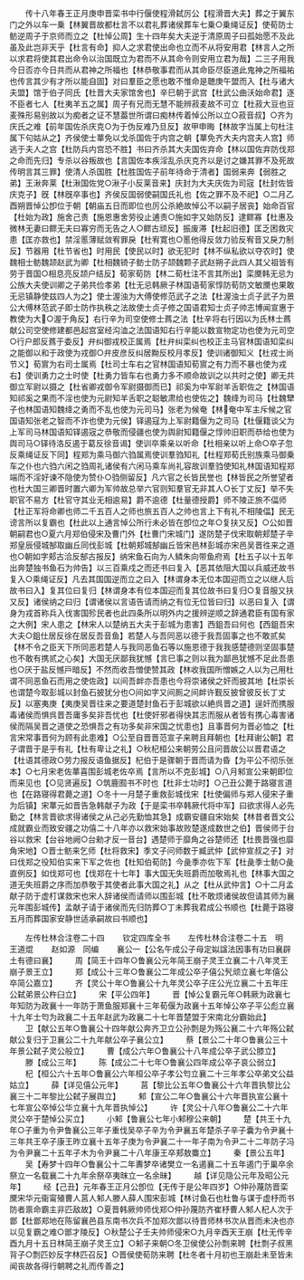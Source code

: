 <!-- { "loadSidebar": true } -->
　　传十八年春王正月庚申晋栾书中行偃使程滑弑厉公【程滑晋大夫】葬之于翼东门之外以车一乗【林翼晋故都杜言不以君礼葬诸侯葬车七乗○乗绳证反】使荀防士鲂逆周子于京师而立之【杜悼公周】生十四年矣大夫逆于清原周子曰孤始愿不及此虽及此岂非天乎【杜言有命】抑人之求君使出命也立而不从将安用君【林言人之所以求君将使其君出命令以治国既立为君而不从其命令则安用立君为哉】二三子用我今日否亦今日共而从君神之所福也【林恭敬事君而从其命臣尽臣道此鬼神之所福祐也传言其少有才所以能自固】对曰羣臣之愿也敢不惟命是聴庚午盟而入【杜与诸大夫盟】馆于伯子同氏【杜晋大夫家馆舍也】辛巳朝于武宫【杜武公曲沃始命君】逐不臣者七人【杜夷羊五之属】周子有兄而无慧不能辨菽麦故不可立【杜菽大豆也豆麦殊形易别故以为痴者之证不慧葢世所谓曰痴林传着悼公所以立○菽音叔】○齐为庆氏之难【前年国佐杀庆克○为于伪反难乃旦反】故甲申晦【林故字当属上句杜注属下句姑从之】齐侯使士蕐免以戈杀国佐于内宫之朝【蕐免齐大夫内宫夫人宫】师逃于夫人之宫【杜防兵内宫恐不胜】书曰齐杀其大夫国佐弃命【林以国佐弃防伐郑之命而先归】专杀以谷叛故也【言国佐本疾淫乱杀庆克齐以是讨之嫌其罪不及死故传明言其三罪】使清人杀国胜【杜胜国佐子前年待命于清者】国弱来奔【弱胜之弟】王湫奔莱【杜湫国佐党○湫子小反莱音来】庆封为大夫庆佐为司宼【杜封佐皆庆克子】旣【林旣卒事也】齐侯反国弱使嗣国氏礼也【佐之罪不及不祀】○二月乙酉朔晋悼公卽位于朝【朝庙五日而即位也厉公杀絶故悼公不以嗣子居丧】始命百官【杜始为政】施舍己责【施恩惠舍劳役止逋责○施如字又始防反】逮鳏寡【杜惠及微林无妻曰鳏无夫曰寡穷而无告之人○鳏古顽反】振废滞【杜起旧德】匡乏困救灾患【匡亦救也】禁淫慝薄赋敛宥罪戾【杜宥寛也○慝他得反敛力验反宥音又戾力制反】节器用【杜节省也】时用民【使民以时】欲无犯时【林不纵私欲以夺农时】使魏相士鲂魏颉赵武为卿【杜相魏锜子鲂士防子颉魏颗子武赵朔子此四人其父祖皆有劳于晋国○相息亮反颉户结反】荀家荀防【林二荀杜注不言其所出】栾黡韩无忌为公族大夫使训卿之子弟共俭孝弟【杜无忌韩厥子林国语荀家惇防荀防文敏黡也果敢无忌镇静使兹四人为之】使士渥浊为大傅使修范武子之法【杜渥浊士贞子武子为景公大傅林范武子即士防作执秩之法故使士贞子修之国语君知士贞子帅志博闻宣惠于教使为大○渥于角反】右行辛为司空使修士蔿之法【杜辛将右行因以为氏林士蔿献公司空使修建都邑起宫室经沟洫之法国语知右行辛能以数宣物定功也使为元司空○行户郎反蔿于委反】弁纠御戎校正属焉【杜弁纠栾纠也校正主马官林国语知栾纠之能御以和于政使为戎御○弁皮彦反纠居黝反校月孝反】使训诸御知义【杜戎士尚节义】荀賔为右司士属焉【杜司士车右之官林国语知荀賔之有力而不暴也使为戎右】使训勇力之士时使【杜勇力皆车右也勇力多不顺命故训之以共时之使】卿无共御立军尉以摄之【杜省卿戎御令军尉摄御而已】祁奚为中军尉羊舌职佐之【林国语知祁奚之果而不淫也使为元尉知羊舌职之聪敏肃给也使佐之】魏绛为司马【杜魏犫子也林国语知魏绛之勇而不乱也使为元司马】张老为候奄【林奄中军主斥候之官国语知张老之智而不诈也使为元侯】铎遏寇为上军尉籍偃为之司马【杜偃籍谈父为上军司马林国语知铎遏宼之恭敬而侵疆也使为舆尉知籍偃之惇帅旧职而恭给也使为舆司马○铎待洛反遏于葛反徐音谒】使训卒乘亲以听命【杜相亲以听上命○卒子忽反乘绳证反下同】程郑为乘马御六驺属焉使训羣驺知礼【杜程郑荀氏别族乘马御乗车之仆也六驺六闲之驺周礼诸侯有六闲马乘车尚礼容故训羣驺使知礼林国语知程郑端而不淫好谏不隐使为赞仆○驺侧留反】凡六官之长皆民誉也【林皆民之所誉望者也杜大国三卿晋时置六卿为军帅故总举六官则知羣官无非其人○长丁丈反】举不失职官不易方【杜官守其业无相逾易】爵不逾德【杜量德授爵】师不陵正旅不偪师【杜正军将命卿也师二千五百人之师也旅五百人之帅也言上下有礼不相陵偪】民无谤言所以复霸也【杜此以上通言悼公所行未必皆在卽位之年○复扶又反】○公如晋朝嗣君也○夏六月郑伯侵宋及曹门外【杜曹门宋城门】遂防楚子伐宋取朝郏楚子辛郑皇辰侵城郜取幽丘同伐彭城【杜朝郏城郜幽丘皆宋邑林彭城亦宋邑吴晋徃来之道也○朝如字郏古洽反郜古报反】纳宋鱼石向为人鳞朱向带鱼府焉【杜五子以十五年出奔楚独书鱼石为帅告】以三百乘戍之而还书曰复入【恶其依阻大国以兵威还故书复入○乘绳证反】凡去其国国逆而立之曰入【林谓身本无位本国迎而立之以继人后故书曰入】复其位曰复归【林谓身本有位本国迎而复其位故书曰复归○复音服又扶又反】诸侯纳之曰归【谓诸侯以言语告请而纳之有位无位皆曰归】以恶曰复入【谓身为戎首称兵入伐害国殄民者也此四条所以明外内之援辨逆顺之辞通君臣有国有家之大例】宋人患之【林宋人以楚纳五大夫于彭城为患害】西鉏吾曰何也【西鉏吾宋大夫○鉏仕居反徐在居反吾音鱼】若楚人与吾同恶以德于我吾固事之也不敢贰矣【林不令之臣天下所同恶若楚人与我同恶鱼石等以施恩德于我我感楚德则坚固事楚也不敢有携贰之心矣】大国无厌鄙我犹憾【言巳事之则以我为鄙邑犹憾不足此吾患也○厌于盐反憾戸暗反】不然而收吾憎使赞其政【林收我国所憎嫉之人以为己用杜谓不同恶鱼石而用之使佐政】以间吾衅亦吾患也今将崇诸侯之奸而披其地【杜崇长也谓楚今取彭城以封鱼石披犹分也○间如字又间厠之间衅许觐反披曾彼反长丁丈反】以塞夷庚【夷庚吴晋往来之要道楚封鱼石于彭城欲以絶呉晋之道】逞奸而携服毒诸侯而惧呉晋吾庸多矣非吾忧也【杜使奸邪者得快其志而服从者皆有携心毒害诸侯而隔吴晋之道使之恐惧吾之有功多矣非宋国之忧患也】且事晋何为晋必恤之【杜言宋常事晋何为顾有此患难】○公至自晋晋范宣子来聘且拜朝也【杜拜谢公朝】君子谓晋于是乎有礼【杜有卑让之礼】○秋杞桓公来朝劳公且问晋故公以晋君语之【杜语其德政○劳力报反语鱼据反】杞伯于是骤朝于晋而请为昏【为平公不彻乐张本】○七月宋老佐蕐喜围彭城老佐卒焉【言所以不克彭城】○八月邾宣公来朝即位而来见也【○见贤遍反】○筑鹿囿书不时也【杜非士功时】○己丑公薨于路寝言道也【在路寝得君薨之道】○冬十一月楚子重救彭城伐宋【杜使偏师与郑人侵宋子重为后镇】宋蕐元如晋告急韩献子为政【于是栾书卒韩厥代将中军】曰欲求得人必先勤之【林言晋欲求得诸侯之从己必先勤恤其急】成霸安疆自宋始矣【林昔者晋文公成就霸业而致安疆之功僖二十八年亦以救宋始事故败楚遂成数世之伯】晋侯师于台谷以救宋【台谷地阙○台勑才反一音台】遇楚师于靡角之谷楚师还【杜畏晋强也靡角宋地】○晋士鲂来乞师【杜将救宋】季文子问师数于臧武仲【武仲宣叔之子】对曰伐郑之役知伯实来下军之佐也【杜知伯荀防】今彘季亦佐下军【杜彘季士鲂○彘直例反】如伐郑可也【伐郑在十七年】事大国无失班爵而加敬焉礼也【林事大国之道无失班爵之序而加恭敬于其使者此事大国之礼】从之【杜从武仲言】○十二月孟献子防于虚朾谋救宋也宋人辞诸侯而请师以围彭城【杜不敢烦诸侯故但请其师为襄元年围彭城传】孟献子请于诸侯而先归防葬○丁未葬我君成公书顺也【杜薨于路寝五月而葬国家安静世适承嗣故曰书顺也】


　　左传杜林合注卷二十四
　　钦定四库全书
　　左传杜林合注卷二十五　明　王道焜
　　赵如源　同编
　　襄公一【公名午成公子母定姒諡法因事有功曰襄辟土有德曰襄】
　　周【简王十四年○鲁襄公元年简王崩子灵王立襄二十八年灵王崩子景王立】
　　郑【成公十三年○鲁襄公二年成公卒子僖公髠顽立襄七年僖公卒简公嘉立】
　　齐【灵公十年○鲁襄公十九年灵公卒子庄公光立襄二十五年庄公弑弟景公杵臼立】
　　宋【平公四年】
　　晋【悼公复霸元年○韩厥为政襄七年知防为政襄十一年防于萧鱼服郑襄十三年荀偃为政襄十五年悼公卒子平公彪立襄十九年士匄为政襄二十五年赵武为政襄二十七年晋楚盟于宋南北分霸始此】
　　卫【献公五年○鲁襄公十四年献公奔齐卫立公孙剽是为殇公襄二十六年殇公弑献公复归于卫襄公二十九年献公卒子襄公立】
　　蔡【景公二十年○鲁襄公三十年景公弑子灵公般立】
　　曹【成公六年○鲁襄公十八年成公卒子武公膝立】
　　滕【成公三年】
　　陈【成公二十七年○鲁襄公四年成公卒子哀公弱立】
　　杞【桓公六十五年○鲁襄公六年桓公卒子孝公匄立襄二十三年孝公卒弟文公益姑立】
　　薛【详见僖公元年】
　　莒【黎比公五年○鲁襄公十六年晋执黎比公襄三十二年黎比公弑子展舆立】
　　邾【宣公二年○鲁襄公十六年晋执宣公襄十七年宣公卒悼公华立襄十九年晋执悼公】
　　许【灵公十八年○鲁襄公二十六年灵公卒于楚悼公买立】
　　小邾【鲁襄公七年小邾穆公来朝】
　　楚【共王十九年○子重为令尹鲁襄公三年子重伐吴卒子辛为令尹襄五年楚杀子辛子囊为令尹襄十三年共王卒子康王昨立襄十五年子庚为令尹襄二十一年子南为令尹二十二年防子冯为令尹襄二十五年子木为令尹襄二十八年康王卒郏敖麋立】
　　秦【景公五年】
　　吴【寿梦十四年○鲁襄公十二年夀梦卒诸樊立一名遏襄二十五年遏门于巢卒余祭立一名载襄二十九年余祭卒夷昩立一名余昧】
　　越【详见隐公元年及昭公元年】
　　经【己丑】元年春王正月公卽位【无传于是公年四岁】○仲孙蔑防晋栾黡宋华元衞甯殖曹人莒人邾人滕人薛人围宋彭城【林讨鱼石也杜鲁与谋于虚杼而书防者禀命霸主非匹敌故】○夏晋韩厥帅师伐郑○仲孙蔑防齐崔杼曹人邾人杞人次于鄫【杜鄫郑地在陈留襄邑县东南书次兵不加郑次鄫以待晋师林书次从晋而未决也亦以见复霸之难○鄫才陵反】○秋楚公子壬夫帅师侵宋○九月辛酉天王崩【杜无传辛酉九月十五日林简王崩子灵王立】○邾子来朝○冬卫侯使公孙剽来聘【杜剽子叔黑背子○剽匹妙反字林匹召反】○晋侯使荀防来聘【杜冬者十月初也王崩赴未至皆未闻丧故各得行朝聘之礼而传善之】
